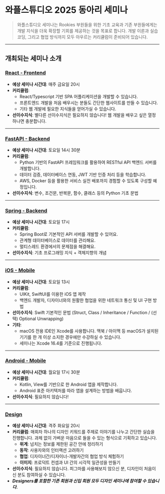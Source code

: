# 와플스튜디오 2025 동아리 세미나

> 와플스튜디오 세미나는 Rookies 부원들을 위한 기초 교육과 기존 부원들에게는 개발 지식을 더욱 확장할 기회를 제공하는 것을 목표로 합니다. 개발 이론과 실습 코딩, 그리고 협업 방식까지 모두 아우르는 커리큘럼이 준비되어 있습니다. 

---

## 개최되는 세미나 소개

### [React - Frontend](./frontend/README.md)
- **예상 세미나 시간대**: 매주 금요일 20시
- **커리큘럼**:
  - React/Typescript 기반 SPA 어플리케이션을 개발할 수 있습니다.
  - 프론트엔드 개발을 처음 배우시는 분들도 간단한 웹사이트를 만들 수 있습니다.
  - 기타 웹 개발에 필요한 지식들을 얻어가실 수 있습니다.
- **선이수지식**: 별다른 선이수지식은 필요하지 않습니다! 웹 개발을 배우고 싶은 열정 하나면 충분합니다.

---

### [FastAPI - Backend](./fastapi/README.md)
- **예상 세미나 시간대**: 토요일 14시 30분
- **커리큘럼**:
  - Python 기반의 FastAPI 프레임워크를 활용하여 RESTful API 백엔드 서버를 개발합니다.
  - 데이터 검증, 데이터베이스 연동, JWT 기반 인증 처리 등을 학습합니다.
  - AWS, Docker 등을 활용한 서비스 실전 배포까지 경험할 수 있도록 구성할 예정입니다.
- **선이수지식**: 변수, 조건문, 반복문, 함수, 클래스 등의 Python 기초 문법

---

### [Spring - Backend](./spring/README.md)
- **예상 세미나 시간대**: 토요일 17시
- **커리큘럼**:
  - Spring Boot로 기본적인 API 서버를 개발할 수 있어요.
  - 관계형 데이터베이스로 데이터를 관리해요.
  - 멀티스레드 환경에서의 문제점을 해결해요.
- **선이수지식**: 기초 프로그래밍 지식 + 객체지향의 개념

---

### [iOS - Mobile](./ios/README.md)
- **예상 세미나 시간대**: 토요일 13시
- **커리큘럼**:
  - UIKit, SwiftUI를 이용한 iOS 앱 제작
  - 백엔드 개발자, 디자이너와의 원활한 협업을 위한 네트워크 통신 및 UI 구현 방법
- **선이수지식**: Swift 기본적인 문법 (Struct, Class / Inheritance / Function / (선택) Optional Unwrapping)
- **기타**:
  - macOS 전용 IDE인 Xcode를 사용합니다. 맥북 / 아이맥 등 macOS가 설치된 기기를 한 개 이상 소지한 경우에만 수강하실 수 있습니다.
  - 세미나는 Xcode 16.4를 기준으로 진행됩니다.

---

### [Android - Mobile](./android/README.md)
- **예상 세미나 시간대**: 월요일 17시 30분
- **커리큘럼**:
  - Kotlin, View를 기반으로 한 Android 앱을 제작합니다.
  - Android 표준 아키텍처를 따라 앱을 설계하는 방법을 배웁니다.
- **선이수지식**: 필요하지 않습니다!

---

### [Design](./design/README.md)
- **예상 세미나 시간대**: 격주 화요일 20시
- **커리큘럼**: 매회차 하나의 디자인 키워드를 주제로 이야기를 나누고 간단한 실습을 진행합니다. 과제 없이 가벼운 마음으로 들을 수 있는 형식으로 기획하고 있습니다.
  - **위계**: 넘치는 정보를 제한된 공간 안에 정리하기
  - **동작**: 사용자와의 인터랙션 고려하기
  - **협업**: 디자이너간/디자이너-개발자간의 협업 방식 체험하기
  - **이미지**: 프로덕트 컨셉과 UI 간의 시각적 일관성을 만들기
- **선이수지식**: 필요하지 않습니다. 피그마를 사용해보지 않으신 분, 디자인이 처음이신 분도 참여하실 수 있습니다.
- ***Designers를 포함한 기존 회원과 신입 회원 모두 디자인 세미나에 참여할 수 있습니다.***
